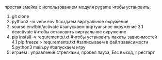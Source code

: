 простая змейка с использованием модуля pygame
чтобы установить:
1. git clone
2. python3 -m venv env            #создаем виртуальное окружение
3. sourse env/bin/activate        #запускаем виртуальное окружение
3.1 deactivate                    #чтобы остановить виртуальное окружение
4. pip install -v requrements.txt #чтобы установить пакеты зависимостей
4.1 pip freeze > requrements.txt  #записываем в файл зависимости
5.python3 main.py                 #запускаем игру
6. играем : управление стрелками, пробел пауза, Esc выход, r рестарт